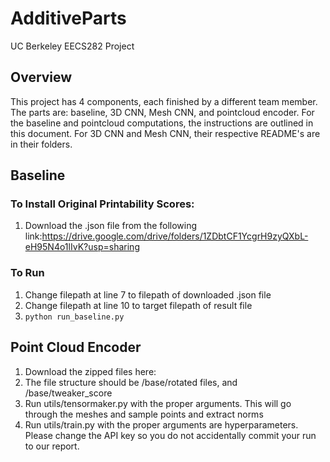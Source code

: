 # AdditiveParts
UC Berkeley EECS282 Project

## Overview
This project has 4 components, each finished by a different team member. The parts are: baseline, 3D CNN, Mesh CNN, and pointcloud encoder. For the baseline and pointcloud computations, the instructions are outlined in this document. For 3D CNN and Mesh CNN, their respective README's are in their folders.

## Baseline
### To Install Original Printability Scores:
1. Download the .json file from the following link:https://drive.google.com/drive/folders/1ZDbtCF1YcgrH9zyQXbL-eH95N4o1lIvK?usp=sharing
### To Run
1. Change filepath at line 7 to filepath of downloaded .json file
2. Change filepath at line 10 to target filepath of result file
3. ```python run_baseline.py```

## Point Cloud Encoder
1. Download the zipped files here:
2. The file structure should be /base/rotated files, and /base/tweaker_score
3. Run utils/tensormaker.py with the proper arguments. This will go through the meshes and sample points and extract norms
4. Run utils/train.py with the proper arguments are hyperparameters. Please change the API key so you do not accidentally commit your run to our report. 
